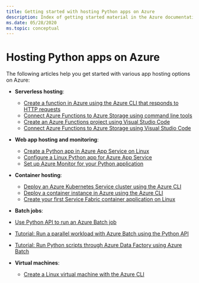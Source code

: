 ```yaml
---
title: Getting started with hosting Python apps on Azure
description: Index of getting started material in the Azure documentation for hosting Python app code.
ms.date: 05/28/2020
ms.topic: conceptual
---
```


# Hosting Python apps on Azure

The following articles help you get started with various app hosting options on Azure:

- **Serverless hosting**:
  - [Create a function in Azure using the Azure CLI that responds to HTTP requests](/azure/azure-functions/functions-create-first-azure-function-azure-cli?pivots=programming-language-python)
  - [Connect Azure Functions to Azure Storage using command line tools](/azure/azure-functions/functions-add-output-binding-storage-queue-cli?tabs=bash%2Cbrowser&pivots=programming-language-python)
  - [Create an Azure Functions project using Visual Studio Code](/azure/azure-functions/functions-create-first-function-vs-code?pivots=programming-language-python)
  - [Connect Azure Functions to Azure Storage using Visual Studio Code](/azure/azure-functions/functions-add-output-binding-storage-queue-vs-code?pivots=programming-language-python)
  
- **Web app hosting and monitoring**:
  - [Create a Python app in Azure App Service on Linux](/azure/app-service/containers/quickstart-python)
  - [Configure a Linux Python app for Azure App Service](/azure/app-service/containers/how-to-configure-python)
  - [Set up Azure Monitor for your Python application](/azure/azure-monitor/app/opencensus-python)

- **Container hosting**:
  - [Deploy an Azure Kubernetes Service cluster using the Azure CLI](/azure/aks/kubernetes-walkthrough)
  - [Deploy a container instance in Azure using the Azure CLI](/azure/container-instances/container-instances-quickstart)
  - [Create your first Service Fabric container application on Linux](/azure/service-fabric/service-fabric-get-started-containers-linux)

- **Batch jobs**:
- [Use Python API to run an Azure Batch job](/azure/batch/quick-run-python)
- [Tutorial: Run a parallel workload with Azure Batch using the Python API](/azure/batch/tutorial-parallel-python)
- [Tutorial: Run Python scripts through Azure Data Factory using Azure Batch](/azure/batch/tutorial-run-python-batch-azure-data-factory)

- **Virtual machines**:
  - [Create a Linux virtual machine with the Azure CLI](/azure/virtual-machines/linux/quick-create-cli)
